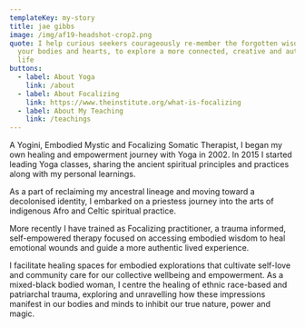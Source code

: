 ```yaml
---
templateKey: my-story
title: jae gibbs
image: /img/af19-headshot-crop2.png
quote: I help curious seekers courageously re-member the forgotten wisdom within
  your bodies and hearts, to explore a more connected, creative and authentic
  life
buttons:
  - label: About Yoga
    link: /about
  - label: About Focalizing
    link: https://www.theinstitute.org/what-is-focalizing
  - label: About My Teaching
    link: /teachings
---
```

A Yogini, Embodied Mystic and Focalizing Somatic Therapist, I began my own healing and empowerment journey with Yoga in 2002. In 2015 I started leading Yoga classes, sharing the ancient spiritual principles and practices along with my personal learnings. 

As a part of reclaiming my ancestral lineage and moving toward a decolonised identity, I embarked on a priestess journey into the arts of indigenous Afro and Celtic spiritual practice.

More recently I have trained as Focalizing practitioner, a trauma informed, self-empowered therapy focused on accessing embodied wisdom to heal emotional wounds and guide a more authentic lived experience.

I facilitate healing spaces for embodied explorations that cultivate self-love and community care for our collective wellbeing and empowerment. As a mixed-black bodied woman, I centre the healing of ethnic race-based and patriarchal trauma, exploring and unravelling how these impressions manifest in our bodies and minds to inhibit our true nature, power and magic.